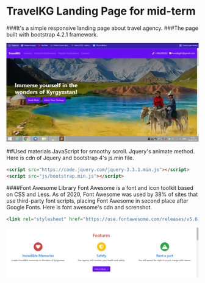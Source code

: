 # TravelKG Landing Page for mid-term

###It's a simple responsive landing page about travel agency.
###The page built with bootstrap 4.2.1 framework.

![alt text](img/page.png "screenshot")

##Used materials
JavaScript for smoothy scroll. Jquery's animate method. Here is cdn of Jquery and bootstrap 4's js.min file.
```html
<script src="https://code.jquery.com/jquery-3.3.1.min.js"></script>
<script src="js/bootstrap.min.js"></script>
```
####Font Awesome Library
Font Awesome is a font and icon toolkit based on CSS and Less. As of 2020, 
Font Awesome was used by 38% of sites that use third-party font scripts, placing Font Awesome in second place after Google Fonts.
Here is font awesome's cdn and screnshot.
```html
<link rel="stylesheet" href="https://use.fontawesome.com/releases/v5.6.3/css/all.css">
```
![alt text](img/fa.png "screenshot")